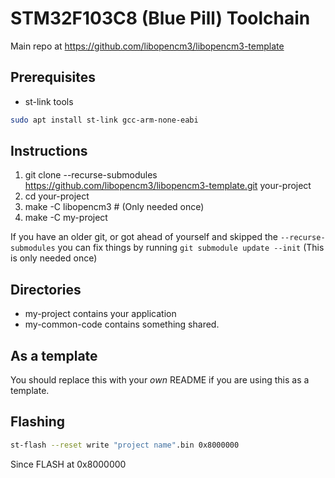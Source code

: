 # STM32F103C8 (Blue Pill)  Toolchain
Main repo at https://github.com/libopencm3/libopencm3-template

## Prerequisites
* st-link tools
```sh
sudo apt install st-link gcc-arm-none-eabi
```

## Instructions
 1. git clone --recurse-submodules https://github.com/libopencm3/libopencm3-template.git your-project
 2. cd your-project
 3. make -C libopencm3 # (Only needed once)
 4. make -C my-project

If you have an older git, or got ahead of yourself and skipped the ```--recurse-submodules```
you can fix things by running ```git submodule update --init``` (This is only needed once)

## Directories
* my-project contains your application
* my-common-code contains something shared.

## As a template
You should replace this with your _own_ README if you are using this
as a template.

## Flashing
```sh
st-flash --reset write "project name".bin 0x8000000
```
Since FLASH at 0x8000000
